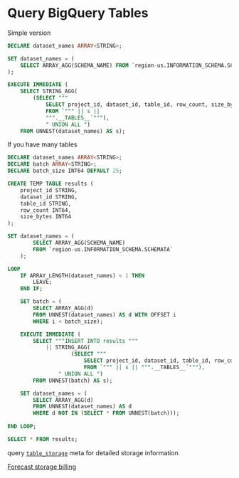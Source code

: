 # Query BigQuery Tables

Simple version

```sql
DECLARE dataset_names ARRAY<STRING>;

SET dataset_names = (
    SELECT ARRAY_AGG(SCHEMA_NAME) FROM `region-us.INFORMATION_SCHEMA.SCHEMATA`
);

EXECUTE IMMEDIATE (
    SELECT STRING_AGG(
        (SELECT """
            SELECT project_id, dataset_id, table_id, row_count, size_bytes 
            FROM `""" || s || 
            """.__TABLES__`"""), 
            " UNION ALL ")
    FROM UNNEST(dataset_names) AS s);
```

If you have many tables

```sql
DECLARE dataset_names ARRAY<STRING>;
DECLARE batch ARRAY<STRING>;
DECLARE batch_size INT64 DEFAULT 25;

CREATE TEMP TABLE results (
    project_id STRING,
    dataset_id STRING,
    table_id STRING,
    row_count INT64,
    size_bytes INT64
);

SET dataset_names = (
        SELECT ARRAY_AGG(SCHEMA_NAME) 
        FROM `region-us.INFORMATION_SCHEMA.SCHEMATA`
    );

LOOP
    IF ARRAY_LENGTH(dataset_names) < 1 THEN 
        LEAVE;
    END IF;

    SET batch = (
        SELECT ARRAY_AGG(d) 
        FROM UNNEST(dataset_names) AS d WITH OFFSET i 
        WHERE i < batch_size);

    EXECUTE IMMEDIATE (
        SELECT """INSERT INTO results """ 
            || STRING_AGG(
                    (SELECT """
                        SELECT project_id, dataset_id, table_id, row_count, size_bytes 
                        FROM `""" || s || """.__TABLES__`"""), 
                " UNION ALL ")
        FROM UNNEST(batch) AS s);

    SET dataset_names = (
        SELECT ARRAY_AGG(d) 
        FROM UNNEST(dataset_names) AS d
        WHERE d NOT IN (SELECT * FROM UNNEST(batch)));
        
END LOOP; 

SELECT * FROM results;
```

query [`table_storage`](https://cloud.google.com/bigquery/docs/information-schema-table-storage#schema) meta for detailed storage information

[Forecast storage billing](https://cloud.google.com/bigquery/docs/information-schema-table-storage#forecast_storage_billing)
